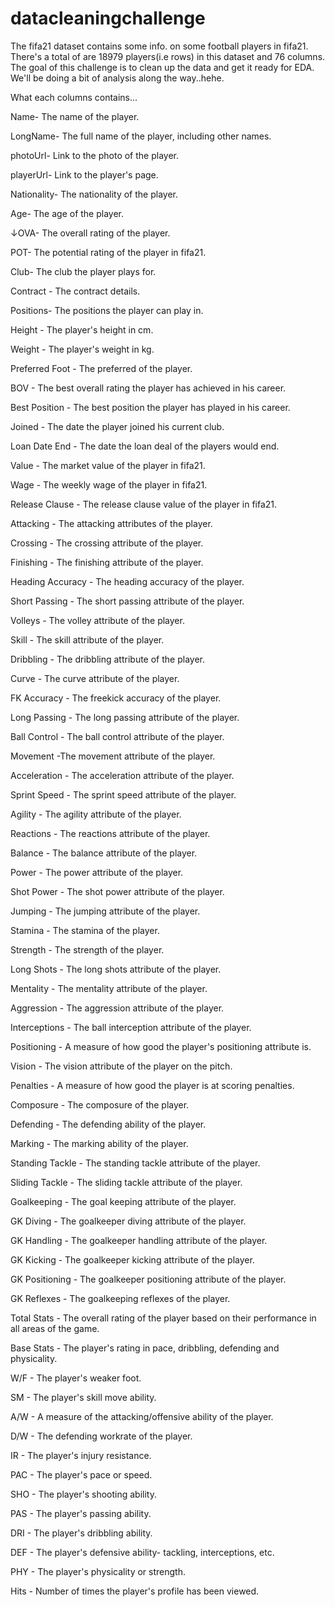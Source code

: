 # datacleaningchallenge
The fifa21 dataset contains some info. on some football players in fifa21.
There's a total of are 18979 players(i.e rows) in this dataset and 76 columns. 
The goal of this challenge is to clean up the data and get it ready for EDA. We'll be doing a bit of analysis along the way..hehe.

What each columns contains...

Name- The name of the player.

LongName- The full name of the player, including other names.

photoUrl- Link to the photo of the player.

playerUrl- Link to the player's page.

Nationality- The nationality of the player.

Age- The age of the player.

↓OVA- The overall rating of the player.

POT- The potential rating of the player in fifa21.

Club- The club the player plays for.

Contract - The contract details.

Positions- The positions the player can play in.

Height - The player's height in cm. 

Weight - The player's weight in kg.

Preferred Foot - The preferred of the player. 

BOV - The best overall rating the player has achieved in his career.

Best Position - The best position the player has played in his career.

Joined - The date the player joined his current club.

Loan Date End - The date the loan deal of the players would end.

Value - The market value of the player in fifa21.

Wage - The weekly wage of the player in fifa21.

Release Clause - The release clause value of the player in fifa21.

Attacking - The attacking attributes of the player.

Crossing  - The crossing attribute of the player.

Finishing - The finishing attribute of the player.

Heading Accuracy - The heading accuracy of the player.

Short Passing - The short passing attribute of the player.

Volleys - The volley attribute of the player.

Skill - The skill attribute of the player.

Dribbling - The dribbling attribute of the player.

Curve  - The curve attribute of the player.

FK Accuracy - The freekick accuracy of the player.

Long Passing  - The long passing attribute of the player.

Ball Control - The ball control attribute of the player.

Movement -The movement attribute of the player.

Acceleration  - The acceleration attribute of the player.

Sprint Speed   - The sprint speed attribute of the player.

Agility - The agility attribute of the player.  

Reactions  - The reactions attribute of the player.

Balance - The balance attribute of the player.     

Power  - The power attribute of the player.    

Shot Power - The shot power attribute of the player.  

Jumping  - The jumping attribute of the player.

Stamina - The stamina of the player. 

Strength  - The strength of the player.

Long Shots  -  The long shots attribute of the player.

Mentality  -  The mentality attribute of the player.

Aggression  - The aggression attribute of the player.

Interceptions - The ball interception attribute of the player.

Positioning  -  A measure of how good the player's positioning attribute is.

Vision -   The vision attribute of the player on the pitch.

Penalties -  A measure of how good the player is at scoring penalties.

Composure -  The composure of the player.

Defending  - The defending ability of the player.

Marking   - The marking ability of the player.

Standing Tackle -  The standing tackle attribute of the player.

Sliding Tackle - The sliding tackle attribute of the player.

Goalkeeping  - The goal keeping attribute of the player.

GK Diving   - The goalkeeper diving attribute of the player.

GK Handling  -  The goalkeeper handling attribute of the player.

GK Kicking  -  The goalkeeper kicking attribute of the player.

GK Positioning  - The goalkeeper positioning attribute of the player.

GK Reflexes - The goalkeeping reflexes of the player.

Total Stats - The overall rating of the player based on their performance in all areas of the game.

Base Stats  - The player's rating in pace, dribbling, defending and physicality.

W/F  - The player's weaker foot.

SM    - The player's skill move ability.

A/W   - A measure of the attacking/offensive ability of the player.

D/W    - The defending workrate of the player.

IR    - The player's injury resistance. 

PAC   - The player's pace or speed.

SHO   - The player's shooting ability. 

PAS  - The player's passing ability.

DRI  - The player's dribbling ability.

DEF - The player's defensive ability- tackling, interceptions, etc.

PHY  - The player's physicality or strength.

Hits - Number of times the player's profile has been viewed.
